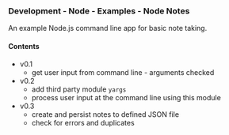 ### Development - Node - Examples - Node Notes

An example Node.js command line app for basic note taking.

#### Contents
  * v0.1
    * get user input from command line - arguments checked
  * v0.2
    * add third party module `yargs`
    * process user input at the command line using this module
  * v0.3
    * create and persist notes to defined JSON file
    * check for errors and duplicates
